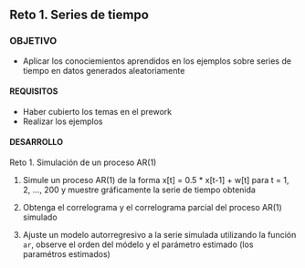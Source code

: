  
## Reto 1. Series de tiempo

### OBJETIVO 

- Aplicar los conociemientos aprendidos en los ejemplos sobre series de tiempo en datos generados aleatoriamente

#### REQUISITOS 

- Haber cubierto los temas en el prework
- Realizar los ejemplos

#### DESARROLLO

Reto 1. Simulación de un proceso AR(1)

1. Simule un proceso AR(1) de la forma x[t] = 0.5 * x[t-1] + w[t] para t = 1, 2, ..., 200 y muestre gráficamente la serie de tiempo obtenida

2. Obtenga el correlograma y el correlograma parcial del proceso AR(1) simulado

3. Ajuste un modelo autorregresivo a la serie simulada utilizando la función `ar`, observe el orden del módelo y el parámetro estimado (los paramétros estimados) 

